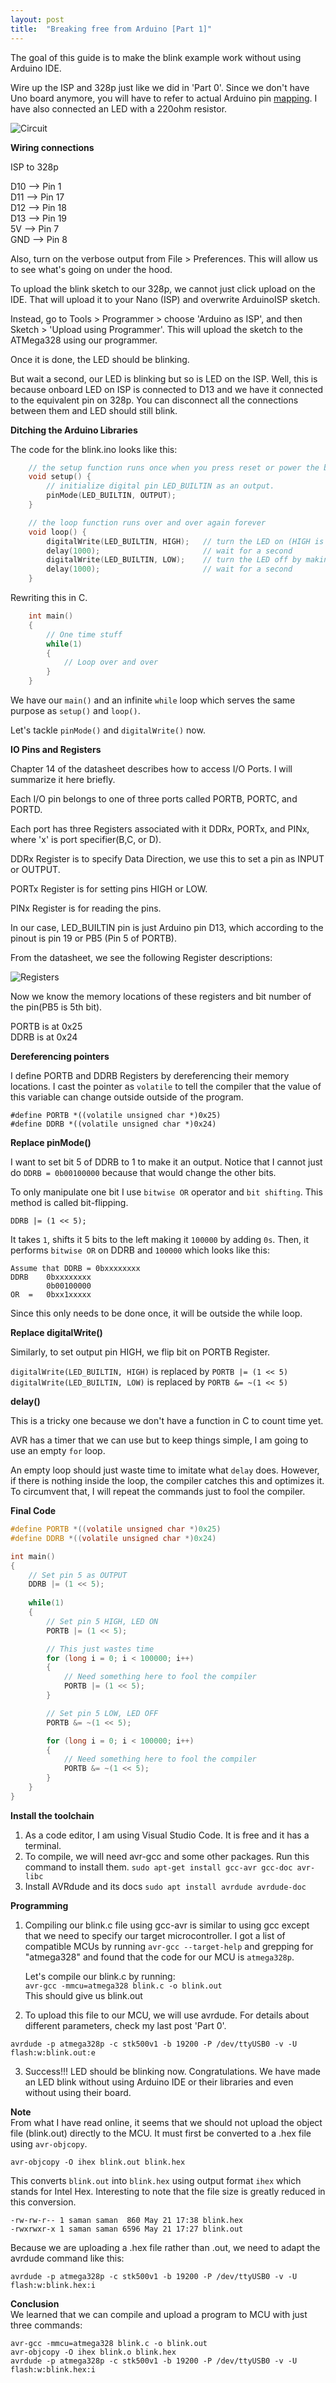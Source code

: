```yaml
---
layout: post
title:  "Breaking free from Arduino [Part 1]"
---
```


The goal of this guide is to make the blink example work without using Arduino IDE. 

Wire up the ISP and 328p just like we did in 'Part 0'. Since we don't have Uno board anymore, you will have to refer to actual Arduino pin [mapping](https://docs.arduino.cc/static/47180601da55c458736e09d26b8bfab5/d0d8c/Atmega168PinMap2.png). I have also connected an LED with a 220ohm resistor.

![Circuit](/assets/img/blink.jpg "Blink")

**Wiring connections**  

ISP to 328p   

D10 --> Pin 1  
D11 --> Pin 17  
D12 --> Pin 18  
D13 --> Pin 19  
5V --> Pin 7  
GND --> Pin 8  

Also, turn on the verbose output from File > Preferences. This will allow us to see what's going on under the hood.
  
To upload the blink sketch to our 328p, we cannot just click upload on the IDE. That will upload it to your Nano (ISP) and overwrite ArduinoISP sketch.

Instead, go to Tools > Programmer > choose 'Arduino as ISP', and then Sketch > 'Upload using Programmer'. This will upload the sketch to the ATMega328 using our programmer.

Once it is done, the LED should be blinking.  

But wait a second, our LED is blinking but so is LED on the ISP. Well, this is because onboard LED on ISP is connected to D13 and we have it connected to the equivalent pin on 328p. You can disconnect all the connections between them and LED should still blink.

**Ditching the Arduino Libraries**  

 The code for the blink.ino looks like this:
```c
    // the setup function runs once when you press reset or power the board
    void setup() {
        // initialize digital pin LED_BUILTIN as an output.
        pinMode(LED_BUILTIN, OUTPUT);
    }

    // the loop function runs over and over again forever
    void loop() {
        digitalWrite(LED_BUILTIN, HIGH);   // turn the LED on (HIGH is the voltage level)
        delay(1000);                       // wait for a second
        digitalWrite(LED_BUILTIN, LOW);    // turn the LED off by making the voltage LOW
        delay(1000);                       // wait for a second
    } 
```
Rewriting this in C.

```c
    int main()
    {
        // One time stuff
        while(1)
        {
            // Loop over and over
        }
    }
```
We have our `main()` and an infinite `while` loop which serves the same purpose as `setup()` and `loop()`.

Let's tackle `pinMode()` and `digitalWrite()` now.

**IO Pins and Registers**  

Chapter 14 of the datasheet describes how to access I/O Ports. I will summarize it here briefly.

Each I/O pin belongs to one of three ports called PORTB, PORTC, and PORTD.

Each port has three Registers associated with it DDRx, PORTx, and PINx, where 'x' is port specifier(B,C, or D).

DDRx Register is to specify Data Direction, we use this to set a pin as INPUT or OUTPUT.

PORTx Register is for setting pins HIGH or LOW.

PINx Register is for reading the pins.

 In our case, LED_BUILTIN pin is just Arduino pin D13, which according to the pinout is pin 19 or PB5 (Pin 5 of PORTB).

 From the datasheet, we see the following Register descriptions:

![Registers](/assets/img/PORTB_DDRB.png)

 Now we know the memory locations of these registers and bit number of the pin(PB5 is 5th bit).

 PORTB is at 0x25  
 DDRB is at 0x24  

 **Dereferencing pointers**

I define PORTB and DDRB Registers by dereferencing their memory locations. I cast the pointer as `volatile` to tell the compiler that the value of this variable can change outside outside of the program.

`#define PORTB *((volatile unsigned char *)0x25)`  
`#define DDRB *((volatile unsigned char *)0x24)`

**Replace pinMode()**

I want to set bit 5 of DDRB to 1 to make it an output. Notice that I cannot just do `DDRB = 0b00100000` because that would change the other bits.

To only manipulate one bit I use `bitwise OR` operator and `bit shifting`. This method is called bit-flipping.

```
DDRB |= (1 << 5);
```

It takes `1`, shifts it 5 bits to the left making it `100000` by adding `0s`. Then, it performs `bitwise OR` on DDRB and `100000` which looks like this:
```
Assume that DDRB = 0bxxxxxxxx
DDRB    0bxxxxxxxx
        0b00100000
OR  =   0bxx1xxxxx
```

Since this only needs to be done once, it will be outside the while loop.

**Replace digitalWrite()**

Similarly, to set output pin HIGH, we flip bit on PORTB Register.  

`digitalWrite(LED_BUILTIN, HIGH)` is replaced by `PORTB |= (1 << 5)`
`digitalWrite(LED_BUILTIN, LOW)` is replaced by `PORTB &= ~(1 << 5)`

**delay()**

This is a tricky one because we don't have a function in C to count time yet.

AVR has a timer that we can use but to keep things simple, I am going to use an empty `for` loop.

An empty loop should just waste time to imitate what `delay` does. However, if there is nothing inside the loop, the compiler catches this and optimizes it. To circumvent that, I will repeat the commands just to fool the compiler.

**Final Code**
```c
#define PORTB *((volatile unsigned char *)0x25)
#define DDRB *((volatile unsigned char *)0x24)

int main()
{
    // Set pin 5 as OUTPUT
    DDRB |= (1 << 5);
  
    while(1)
    {
        // Set pin 5 HIGH, LED ON
        PORTB |= (1 << 5);

        // This just wastes time
        for (long i = 0; i < 100000; i++)
        {
            // Need something here to fool the compiler
            PORTB |= (1 << 5);
        }

        // Set pin 5 LOW, LED OFF
        PORTB &= ~(1 << 5);

        for (long i = 0; i < 100000; i++)
        {
            // Need something here to fool the compiler
            PORTB &= ~(1 << 5);
        }
    }
}
```

**Install the toolchain**

1. As a code editor, I am using Visual Studio Code. It is free and it has a terminal.
2. To compile, we will need avr-gcc and some other packages. Run this command to install them.
`sudo apt-get install gcc-avr gcc-doc avr-libc`  
3. Install AVRdude and its docs
`sudo apt install avrdude avrdude-doc`

**Programming**

1. Compiling our blink.c file using gcc-avr is similar to using gcc except that we need to specify our target microcontroller. I got a list of compatible MCUs by running `avr-gcc --target-help` and grepping for "atmega328" and found that the code for our MCU is `atmega328p`.

    Let's compile our blink.c by running:  
    `avr-gcc -mmcu=atmega328 blink.c -o blink.out`  
    This should give us blink.out

2. To upload this file to our MCU, we will use avrdude. For details about different parameters, check my last post 'Part 0'.  
```
avrdude -p atmega328p -c stk500v1 -b 19200 -P /dev/ttyUSB0 -v -U flash:w:blink.out:e
```

3. Success!!! LED should be blinking now. Congratulations. 
We have made an LED blink without using Arduino IDE or their libraries and even without using their board.

**Note**  
From what I have read online, it seems that we should not upload the object file (blink.out) directly to the MCU. It must first be converted to a .hex file using `avr-objcopy`.

`avr-objcopy -O ihex blink.out blink.hex`

This converts `blink.out` into `blink.hex` using output format `ihex` which stands for Intel Hex.
Interesting to note that the file size is greatly reduced in this conversion.
```
-rw-rw-r-- 1 saman saman  860 May 21 17:38 blink.hex
-rwxrwxr-x 1 saman saman 6596 May 21 17:27 blink.out
```

Because we are uploading a .hex file rather than .out, we need to adapt the avrdude command like this:

`avrdude -p atmega328p -c stk500v1 -b 19200 -P /dev/ttyUSB0 -v -U flash:w:blink.hex:i`

**Conclusion**  
We learned that we can compile and upload a program to MCU with just three commands:  
```
avr-gcc -mmcu=atmega328 blink.c -o blink.out
avr-objcopy -O ihex blink.o blink.hex
avrdude -p atmega328p -c stk500v1 -b 19200 -P /dev/ttyUSB0 -v -U flash:w:blink.hex:i
```








